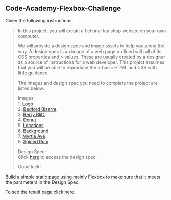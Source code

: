 ## Code-Academy-Flexbox-Challenge

Given the following instructions:

>   In this project, you will create a fictional tea shop website on your own computer.  
>   
>    We will provide a design spec and image assets to help you along the way. A design spec is an image of a web page outlined with all of its CSS properties and   >    values. These are usually created by a designer as a source of instructions for a web developer. This project assumes that you will be able to reproduce the   >    basic HTML and CSS with little guidance.
>    
>   The images and design spec you need to complete the project are listed below.  
>   
>   Images:  
>       1. [Logo](https://content.codecademy.com/courses/freelance-1/unit-4/img-tea-cozy-logo.png)  
>       2. [Bedford Bizarre](https://content.codecademy.com/courses/freelance-1/unit-4/img-bedford-bizarre.jpg)  
>       3. [Berry Blitz](https://content.codecademy.com/courses/freelance-1/unit-4/img-berryblitz.jpg)  
>       4. [Donut](https://content.codecademy.com/courses/freelance-1/unit-4/img-donut.jpg)  
>       5. [Locations](https://content.codecademy.com/courses/freelance-1/unit-4/img-locations-background.jpg)  
>       6. [Background](https://content.codecademy.com/courses/freelance-1/unit-4/img-mission-background.jpg)  
>       7. [Myrtle Ave](https://content.codecademy.com/courses/freelance-1/unit-4/img-myrtle-ave.jpg)  
>       8. [Spiced Rum](https://content.codecademy.com/courses/freelance-1/unit-4/img-spiced-rum.jpg)  
>       
>   Design Spec:  
>       Click [here](https://content.codecademy.com/courses/freelance-1/unit-4/img-tea-cozy-redline.jpg) to access the design spec.
>       
>   Good luck!

Build a simple static page using mainly Flexbox to make sure that it meets the parameters in the Design Spec.

To see the result page click [here](https://n-alonso.github.io/Code-Academy-Flexbox-Challenge/).
